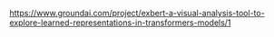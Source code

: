 https://www.groundai.com/project/exbert-a-visual-analysis-tool-to-explore-learned-representations-in-transformers-models/1

